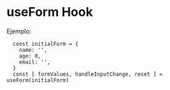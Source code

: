 # useForm Hook

Ejemplo:
```
  const initialForm = {
    name: '',
    age: 0,
    email: '',
  }
  const [ formValues, handleInputChange, reset ] = useForm(initialForm)
```